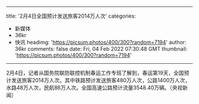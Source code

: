 
---
title: '2月4日全国预计发送旅客2014万人次'
categories: 
 - 新媒体
 - 36kr
 - 快讯
headimg: 'https://picsum.photos/400/300?random=7194'
author: 36kr
comments: false
date: Fri, 04 Feb 2022 07:30:48 GMT
thumbnail: 'https://picsum.photos/400/300?random=7194'
---

<div>   
2月4日，记者从国务院联防联控机制春运工作专班了解到，春运第19天，全国预计发送旅客2014万人次。其中铁路预计发送旅客480万人次，公路1400万人次，水路48万人次，民航86万人次。全国高速公路预计流量3548.40万辆。（央视新闻）  
</div>
            